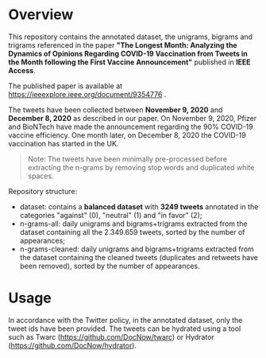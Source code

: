 # Overview
This repository contains the annotated dataset, the unigrams, bigrams and trigrams referenced in the paper **"The Longest Month: Analyzing the Dynamics of Opinions Regarding COVID-19 Vaccination from Tweets in the Month following the First Vaccine Announcement"** published in **IEEE Access**.

The published paper is available at https://ieeexplore.ieee.org/document/9354776 .

The tweets have been collected between **November 9, 2020** and **December 8, 2020** as described in our paper. On November 9, 2020, Pfizer and BioNTech have made the announcement regarding the 90% COVID-19 vaccine efficiency. One month later, on December 8, 2020 the COVID-19 vaccination has started in the UK.

> Note: The tweets have been minimally pre-processed before extracting the n-grams by removing stop words and duplicated white spaces.

Repository structure:
- dataset: contains a **balanced dataset** with **3249 tweets** annotated in the categories "against" (0), "neutral" (1) and "in favor" (2);
- n-grams-all: daily unigrams and bigrams+trigrams extracted from the dataset containing all the 2.349.659 tweets, sorted by the number of appearances;
- n-grams-cleaned: daily unigrams and bigrams+trigrams extracted from the dataset containing the cleaned tweets (duplicates and retweets have been removed), sorted by the number of appearances.

# Usage
In accordance with the Twitter policy, in the annotated dataset, only the tweet ids have been provided. The tweets can be hydrated using a tool such as Twarc (https://github.com/DocNow/twarc) or Hydrator (https://github.com/DocNow/hydrator).
